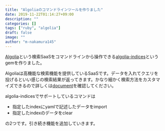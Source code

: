 ```yaml
---
title: "Algoliaのコマンドラインツールを作りました"
date: 2019-11-22T01:14:27+09:00
description: ""
categories: []
tags: ["ruby", "algolia"]
draft: false
image: ""
author: "m-nakamura145"
---
```


[Algolia](https://www.algolia.com/)という検索SaaSをコマンドラインから操作できる[algolia-indices](https://github.com/m-nakamura145/algolia-indices)というgemを作りました。

Algoliaは高機能な検索機能を提供しているSaaSです。データを入れてクエリを投げるといい感じの検索結果が返ってきます。かなり細かく検索方法をカスタマイズできるので詳しくは[document](https://www.algolia.com/doc/)を確認してください。

algolia-indicesでサポートしているコマンドは

- 指定したindexにyamlで記述したデータをimport
- 指定したindexのデータをclear

の2つです。引き続き機能を追加していきます。
